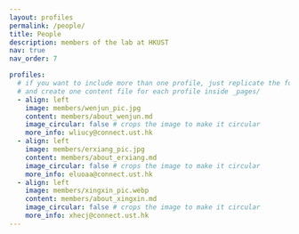 ```yaml
---
layout: profiles
permalink: /people/
title: People
description: members of the lab at HKUST
nav: true
nav_order: 7

profiles:
  # if you want to include more than one profile, just replicate the following block
  # and create one content file for each profile inside _pages/
  - align: left
    image: members/wenjun_pic.jpg
    content: members/about_wenjun.md
    image_circular: false # crops the image to make it circular
    more_info: wliucy@connect.ust.hk
  - align: left
    image: members/erxiang_pic.jpg
    content: members/about_erxiang.md
    image_circular: false # crops the image to make it circular
    more_info: eluoaa@connect.ust.hk
  - align: left
    image: members/xingxin_pic.webp
    content: members/about_xingxin.md
    image_circular: false # crops the image to make it circular
    more_info: xhecj@connect.ust.hk
---
```

